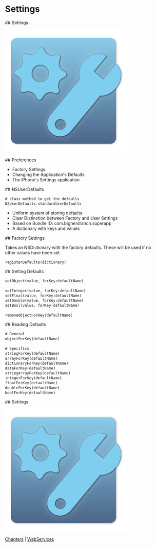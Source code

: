 # Settings

<slide>
## Settings

![](settings.png "Settings") 

</slide>

<slide>
## Preferences

+ Factory Settings
+ Changing the Application's Defaults
+ The iPhone's Settings application

</slide>

<slide>
## NSUserDefaults    

    # class method to get the defaults
    NSUserDefaults.standardUserDefaults

+ Uniform system of storing defaults
+ Clear Distinction between Factory and User Settings
+ Based on Bundle ID: com.bignerdranch.superapp
+ A dictionary with keys and values

</slide>

<slide>
## Factory Settings

Takes an NSDictionary with the factory defaults. These will be used if no other values have been set.

    registerDefaults(dictionary)

</slide>

<slide>
## Setting Defaults

    setObject(value, forKey:defaultName)

    setInteger(value, forKey:defaultName)
    setFloat(value, forKey:defaultName)
    setDouble(value, forKey:defaultName)
    setBool(value, forKey:defaultName)

    removeObjectForKey(defaultName)

</slide>

<slide>
## Reading Defaults

    # General
    objectForKey(defaultName)

    # Specifics
    stringForKey(defaultName)
    arrayForKey(defaultName)
    dictionaryForKey(defaultName)
    dataForKey(defaultName)
    stringArrayForKey(defaultName)
    integerForKey(defaultName)
    floatForKey(defaultName)
    doubleForKey(defaultName)
    boolForKey(defaultName)

</slide>

    
<slide>
## Settings

![](settings.png "Settings") 

[Chapters](../reveal.html) | 
[WebServices](../23-WebServices/reveal.html)

</slide>
